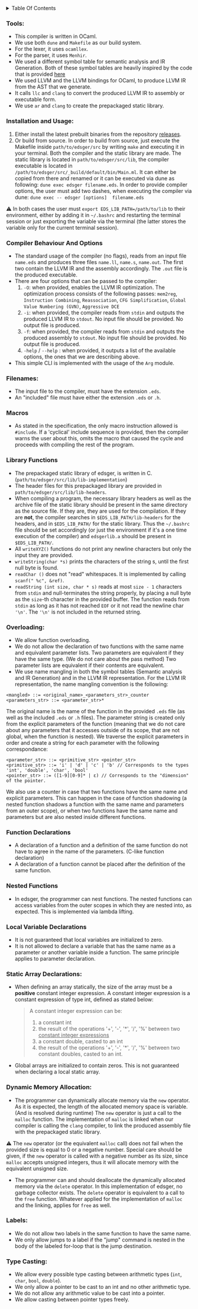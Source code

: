 <details> 
  <summary> Table Of Contents </summary>
  <details>
    <summary>Compiler Structure Details</summary>
    <ul>
      <li><a href="#tools">Tools</a></li>
      <li><a href="#installation-and-usage">Installation and Usage</a></li>
      <li><a href="#compiler-behaviour-and-options">Compiler Behaviour And Options</a></li>
      <li><a href="#filenames">Filenames</a></li>
      <li><a href="#macros">Macros</a></li>
      <li><a href="#library-functions">Library Functions</a></li>
    </ul>
  </details>  
  <details>
    <summary>Language Feature Implementation Details</summary>
    <ul>
      <li><a href="#overloading">Overloading</a></li>
      <li><a href="#function-declarations">Function Declarations</a></li>
      <li><a href="#nested-functions">Nested Functions</a></li>
      <li><a href="#local-variable-declarations">Local Variable Declarations</a></li>
      <li><a href="#static-array-declarations">Static Array Declarations</a></li>
      <li><a href="#dynamic-memory-allocation">Dynamic Memory Allocation</a></li>
      <li><a href="#labels">Labels</a></li>
      <li><a href="#type-casting">Type Casting</a></li>
    </ul>
  </details>
</details>  

### Tools:
- This compiler is written in OCaml.
- We use both `dune` and `Makefile` as our build system.
- For the lexer, it uses `ocamllex`.
- For the parser, it uses `Menhir`.
- We used a different symbol table for semantic analysis and IR Generation. Both of these symbol tables are heavily
inspired by the code that is provided [here](https://courses.softlab.ntua.gr/compilers/2010a/bonus-ocaml-1.0.tgz)
- We used LLVM and the LLVM bindings for OCaml, to produce LLVM IR from the AST that we generate.
- It calls `llc` and `clang` to convert the produced LLVM IR to assembly or executable form.
- We use `ar` and `clang` to create the prepackaged static library.

### Installation and Usage:
1. Either install the latest prebuilt binaries from the repository [releases](https://github.com/nikgalanop/edsger/releases).
2. Or build from source. In order to build from source, just execute the Makefile inside `path/to/edsger/src` by writing
`make` and executing it in your terminal. Both the compiler and the static library are made. The static library is located 
in `path/to/edsger/src/lib`, the compiler executable is located in `/path/to/edsger/src/_build/default/bin/Main.ml`. It can 
either be copied from there and renamed or it can be executed via dune as following: `dune exec edsger filename.eds`. In order
to provide compiler options, the user must add two dashes, when executing the compiler via dune: `dune exec -- edsger [options] 
filename.eds`

⚠️ In both cases the user must `export EDS_LIB_PATH=/path/to/lib` to their environment, either by adding it in `~/.bashrc` and 
restarting the terminal session or just exporting the variable via the terminal (the latter stores the variable only for the 
current terminal session).

### Compiler Behaviour And Options
- The standard usage of the compiler (no flags), reads from an input file `name.eds` and produces three files `name.ll`, `name.s`, 
`name.out`. The first two contain the LLVM IR and the assembly accordingly. The `.out` file is the produced executable.
- There are four options that can be passed to the compiler:
  1. `-O`: when provided, enables the LLVM IR optimization. The optimization process consists of the following passes:
      `mem2reg`, `Instruction Combining`, `Reassociation`, `CFG Simplification`, `Global Value Numbering (GVN)`, `Aggressive DCE` 
  2. `-i`: when provided, the compiler reads from `stdin` and outputs the produced LLVM IR to `stdout`. No input file should 
       be provided. No output file is produced.
  3. `-f`: when provided, the compiler reads from `stdin` and outputs the produced assembly to `stdout`. No input file should 
       be provided. No output file is produced.
  4. `-help` / `--help` : when provided, it outputs a list of the available options, the ones that we are describing above.
- This simple CLI is implemented with the usage of the `Arg` module.

### Filenames:
- The input file to the compiler, must have the extension `.eds`.
- An "included" file must have either the extension `.eds` or `.h`.

### Macros
- As stated in the specification, the only macro instruction allowed is `#include`. If a 'cyclical' include sequence
is provided, then the compiler warns the user about this, omits the macro that caused the cycle and proceeds with
compiling the rest of the program.

### Library Functions
- The prepackaged static library of edsger, is written in C. (`path/to/edsger/src/lib/lib-implementation`)
- The header files for this prepackaged library are provided in `path/to/edsger/src/lib/lib-headers`.
- When compiling a program, the necessary library headers as well as the archive file of the static library should be 
present in the same directory as the source file. If they are, they are used for the compilation. If they are **not**,
the compiler searches in `$EDS_LIB_PATH/lib-headers` for the headers, and in `$EDS_LIB_PATH/` for the static library.
Thus the `~/.bashrc` file should be set accordingly (or just the environment if it's a one time execution of the compiler)
and `edsgerlib.a` should be present in `$EDS_LIB_PATH/`.
- All `writeXYZ()` functions do not print any newline characters but only the input they are provided.
- `writeString(char *s)` prints the characters of the string s, until the first null byte is found.
- `readChar ()` does not "read" whitespaces. It is implemented by calling `scanf(" %c", &ref)`.
- `readString (int size, char * s)` reads at most `size - 1` characters from `stdin` and null-terminates the string properly,
by placing a null byte as the `size`-th character in the provided buffer. The function reads from `stdin` as long as it has 
not reached `EOF` or it not read the newline char `'\n'`. The `'\n'` is not included in the returned string.

### Overloading:
- We allow function overloading.
- We do not allow the declaration of two functions with the same name and equivalent parameter lists. Two parameters 
are equivalent if they have the same type. (We do not care about the pass method) Two parameter lists are equivalent 
if their contents are equivalent.
- We use name mangling in both the symbol tables (Semantic analysis and IR Generation) and in the LLVM IR representation.
For the LLVM IR representation, the name mangling convention is the following:

```
<mangled> ::= <original_name>_<parameters_str>_counter
<parameters_str> ::= <parameter_str>* 
```

The original name is the name of the function in the provided `.eds` file (as well as the included `.eds` or `.h` files).
The parameter string is created only from the explicit parameters of the function (meaning that we do not care about any 
parameters that it accesses outside of its scope, that are not global, when the function is nested). We traverse the 
explicit parameters in order and create a string for each parameter with the following correspondance:

```
<parameter_str> ::= <primitive_str> <pointer_str>
<primitive_str> ::= 'i' | 'd' | 'c' | 'b' // Corresponds to the types 'int', 'double', 'char', 'bool'
<pointer_str> ::= ([1-9][0-9]* | ε) // Corresponds to the "dimension" of the pointer. 
```

We also use a counter in case that two functions have the same name and explicit parameters. This can happen in the case 
of function shadowing (a nested function shadows a function with the same name and parameters from an outer scope), or 
when two functions have the same name and parameters but are also nested inside different functions.

### Function Declarations
- A declaration of a function and a definition of the same function do not have to agree in the name of the parameters.
(C-like function declaration)
- A declaration of a function cannot be placed after the definition of the same function.

### Nested Functions
- In edsger, the programmer can nest functions. The nested functions can access variables from the outer scopes in which 
they are nested into, as expected. This is implemented via lambda lifting.

### Local Variable Declarations 
- It is not guaranteed that local variables are initialized to zero. 
- It is not allowed to declare a variable that has the same name as a parameter or another variable inside a function.
The same principle applies to parameter declaration.

### Static Array Declarations:
- When defining an array statically, the size of the array must be a **positive** constant integer expression. A constant 
integer expression is a constant expression of type int, defined as stated below:
    > A constant integer expression can be:
    > 1. a constant int
    > 2. the result of the operations '+', '-', '*', '/', '%'
    > between two <ins>constant integer expressions</ins>
    > 3. a constant double, casted to an int
    > 4. the result of the operations '+', '-', '*', '/', '%'
    > between two constant doubles, casted to an int.
- Global arrays are initialized to contain zeros. This is not guaranteed when declaring a local static array.

### Dynamic Memory Allocation:
- The programmer can dynamically allocate memory via the `new` operator. As it is expected, the length of the allocated 
memory space is variable. (And is resolved during runtime) The `new` operator is just a call to the `malloc` function.
The implementation of `malloc` is linked when our compiler is calling the `clang` compiler, to link the produced assembly 
file with the prepackaged static library. 

⚠️ The `new` operator (or the equivalent `malloc` call) does not fail when the provided size is equal to 0 or a negative 
number. Special care should be given, if the `new` operator is called with a negative number as its size, since `malloc`
accepts unsigned integers, thus it will allocate memory with the equivalent unsigned size.

- The programmer can and should deallocate the dynamically allocated memory via the `delete` operator. In this implementation
of edsger, no garbage collector exists. The `delete` operator is equivalent to a call to the `free` function. Whatever applied
for the implementation of `malloc` and the linking, applies for `free` as well.

### Labels:
- We do not allow two labels in the same function to have the same name.
- We only allow jumps to a label if the "jump" command is nested in the body of the labeled for-loop that is the jump 
destination.

### Type Casting:
- We allow every possible type casting between arithmetic types (`int`, `char`, `bool`, `double`).
- We only allow a pointer to be cast to an int and no other arithmetic type.
- We do not allow any arithmetic value to be cast into a pointer.
- We allow casting between pointer types freely.